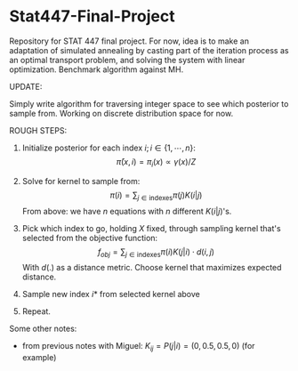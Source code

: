 # Stat447-Final-Project

Repository for STAT 447 final project. For now, idea is to make an adaptation of simulated annealing by casting part of the iteration process as an optimal transport problem, and solving the system with linear optimization. Benchmark algorithm against MH. 

UPDATE:

Simply write algorithm for traversing integer space to see which posterior to sample from. Working on discrete distribution space for now.

ROUGH STEPS:

1) Initialize posterior for each index $i; i \in \{1,\cdots,n\}$: $$\bar\pi(x, i) = \pi_i(x) \propto \gamma(x) / Z$$

2) Solve for kernel to sample from: $$\pi(i) = \sum_{j\in\text{indexes}}\pi(j)K(i|j)$$
From above: we have $n$ equations with $n$ different $K(i|j)$'s.

3) Pick which index to go, holding $X$ fixed, through sampling kernel that's selected from the objective function: $$f_{obj} = \sum_{j\in\text{indexes}}\pi(i)K(j|i)\cdot d(i, j)$$
With $d(.)$ as a distance metric. Choose kernel that maximizes expected distance.

4) Sample new index $i*$ from selected kernel above

5) Repeat.



Some other notes:

- from previous notes with Miguel: $K_{ij} = P(j|i) = (0, 0.5, 0.5, 0)$ (for example) 
